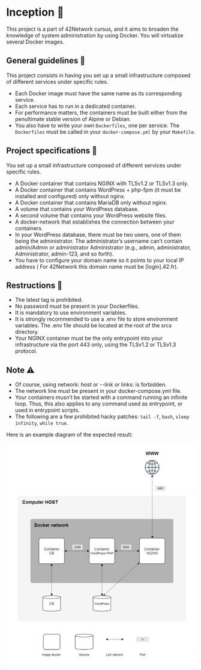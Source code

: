# Inception  📝
This project is a part of 42Network cursus, and it aims to broaden the knowledge of system administration by using Docker. You will virtualize several Docker images.
  
## General guidelines  💬
This project consists in having you set up a small infrastructure composed of different services under specific rules.
* Each Docker image must have the same name as its corresponding service.
* Each service has to run in a dedicated container.
* For performance matters, the containers must be built either from the penultimate stable version of Alpine or Debian.
* You also have to write your own ``Dockerfiles``, one per service. The ``Dockerfiles`` must be called in your ``docker-compose.yml`` by your ``Makefile``.

## Project specifications  🚧
You set up a small infrastructure composed of different services under specific rules.
* A Docker container that contains NGINX with TLSv1.2 or TLSv1.3 only.
* A Docker container that contains WordPress + php-fpm (it must be installed and configured) only without nginx.
* A Docker container that contains MariaDB only without nginx.
* A volume that contains your WordPress database.
* A second volume that contains your WordPress website files.
* A docker-network that establishes the connection between your containers.
* In your WordPress database, there must be two users, one of them being the administrator. The administrator’s username can’t contain admin/Admin or administrator Administrator (e.g., admin, administrator, Administrator, admin-123, and so forth).
* You have to configure your domain name so it points to your local IP address ( For 42Network this domain name must be [login].42.fr).

## Restructions  🚫
* The latest tag is prohibited.
* No password must be present in your Dockerfiles.
* It is mandatory to use environment variables.
* It is strongly recommended to use a .env file to store environment variables. The .env file should be located at the root of the srcs directory.
* Your NGINX container must be the only entrypoint into your infrastructure via the port 443 only, using the TLSv1.2 or TLSv1.3 protocol.

## Note  ⚠️
- Of course, using network: host or --link or links: is forbidden.
- The network line must be present in your docker-compose.yml file.
- Your containers musn’t be started with a command running an infinite loop. Thus, this also applies to any command used as entrypoint, or
used in entrypoint scripts.
- The following are a few prohibited hacky
patches: ``tail -f``, ``bash``, ``sleep infinity``, ``while true``.

Here is an example diagram of the expected result:

![example diagram of the expected result](imgs/example.png)
